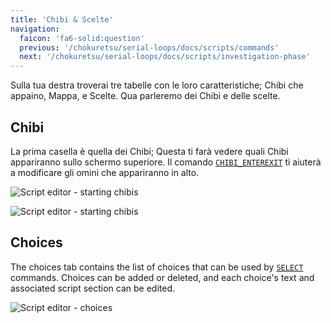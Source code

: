 ```yaml
---
title: 'Chibi & Scelte'
navigation:
  faicon: 'fa6-solid:question'
  previous: '/chokuretsu/serial-loops/docs/scripts/commands'
  next: '/chokuretsu/serial-loops/docs/scripts/investigation-phase'
---
```


Sulla tua destra troverai tre tabelle con le loro caratteristiche; Chibi che appaino, Mappa, e Scelte.
Qua parleremo dei Chibi e delle scelte.

## Chibi
La prima casella è quella dei Chibi; Questa ti farà vedere quali Chibi appariranno sullo schermo superiore. Il comando [`CHIBI_ENTEREXIT`](./commands#chibi_enterexit) ti aiuterà a modificare gli omini che appariranno in alto.

![Script editor - starting chibis](/images/chokuretsu/serial-loops/script-starting-chibis.png)

![Script editor - starting chibis](/images/chokuretsu/serial-loops/script-starting-chibis.png)

## Choices
The choices tab contains the list of choices that can be used by [`SELECT`](./commands#select) commands. 
Choices can be added or deleted, and each choice's text and associated script section can be edited.

![Script editor - choices](/images/chokuretsu/serial-loops/script-choices.png)